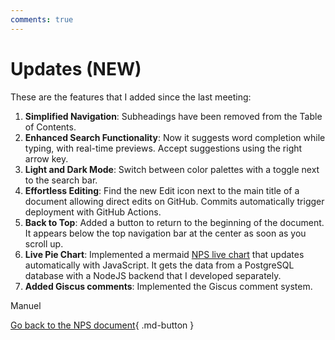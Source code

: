 ```yaml
---
comments: true
---
```


# Updates (NEW)

These are the features that I added since the last meeting:

1. **Simplified Navigation**: Subheadings have been removed from the Table of Contents.
2. **Enhanced Search Functionality**: Now it suggests word completion while typing, with real-time previews. Accept suggestions using the right arrow key.
3. **Light and Dark Mode**: Switch between color palettes with a toggle next to the search bar.
4. **Effortless Editing**: Find the new Edit icon next to the main title of a document allowing direct edits on GitHub. Commits automatically trigger deployment with GitHub Actions.
5. **Back to Top**: Added a button to return to the beginning of the document. It appears below the top navigation bar at the center as soon as you scroll up.
6. **Live Pie Chart**: Implemented a mermaid [NPS live chart](https://manutechwriter.github.io/npstest/live-chart/) that updates automatically with JavaScript. It gets the data from a PostgreSQL database with a NodeJS backend that I developed separately.
7. **Added Giscus comments**: Implemented the Giscus comment system.

<!--intro-start-->
Manuel
<!--intro-end-->

[Go back to the NPS document](https://manutechwriter.github.io/npstest/){ .md-button }